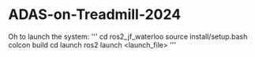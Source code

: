 # ADAS-on-Treadmill-2024


Oh to launch the system:
'''
cd ros2_jf_waterloo
source install/setup.bash
colcon build
cd launch
ros2 launch <launch_file>
'''

